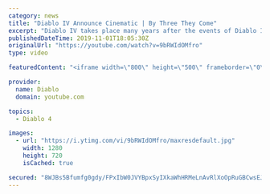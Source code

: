 ```yaml
---
category: news
title: "Diablo IV Announce Cinematic | By Three They Come"
excerpt: "Diablo IV takes place many years after the events of Diablo III, after millions have been slaughtered by the actions of the High Heavens and Burning Hells alike."
publishedDateTime: 2019-11-01T18:05:30Z
originalUrl: "https://youtube.com/watch?v=9bRWIdOMfro"
type: video

featuredContent: "<iframe width=\"800\" height=\"500\" frameborder=\"0\" src=\"https://www.youtube.com/embed/9bRWIdOMfro\" allow=\"accelerometer; autoplay; encrypted-media; gyroscope; picture-in-picture\" allowfullscreen></iframe>"

provider:
  name: Diablo
  domain: youtube.com

topics:
  - Diablo 4

images:
  - url: "https://i.ytimg.com/vi/9bRWIdOMfro/maxresdefault.jpg"
    width: 1280
    height: 720
    isCached: true

secured: "8WJBs5Bfumfg0gdy/FPxIbW0JVYBpxSyIXkaWhHRMeLnAvRlXoOpRuGBCwsEJLQLuIVdMGsflGbbJvXLaZI7f4pEQHg57vzzy+6aCO0fVdQb8KJ4pCRYjiV9EhnF6n9OVY8JAf+Bvg/k1cLskNCspsOBE1tNoo8OCF74Y+i9Frz0nPBjpWpYl2trzJB7xzGSS1Y75NLjsWEPQKzpiL+eo4Vq8FBf0SK39utXI24CJO/Id1N5uf3najXp4FKGt1YhwOWZT143J+VZDDXIPoj95BL2vQp+hv3KRttt7H5nkGBwApdyJDyClkF9UhQ4paoJtdcXuag8VmaTggCRbFPzF5iKS1VUfkBLuPD6dAa3UouYGpXJw5OwU0imk9iWCAD7heYcakMg2DR4X9NItu0c4UNghgdDd5hqG1uRBPei7JLuJSrjJXyJXuctY6G1Z8LQ;1f8fewA9gDrh/dm6FSqsGg=="
---
```


